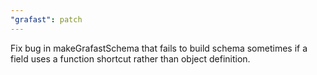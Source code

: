 ```yaml
---
"grafast": patch
---
```


Fix bug in makeGrafastSchema that fails to build schema sometimes if a field
uses a function shortcut rather than object definition.
